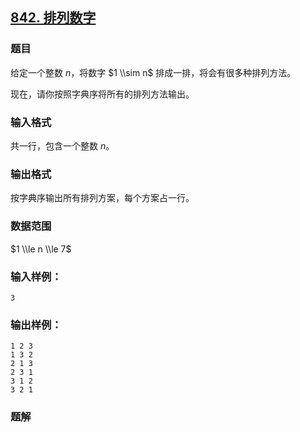 ## [842\. 排列数字](https://www.acwing.com/problem/content/844/)

### 题目

给定一个整数 $n$，将数字 $1 \\sim n$ 排成一排，将会有很多种排列方法。

现在，请你按照字典序将所有的排列方法输出。

### 输入格式

共一行，包含一个整数 $n$。

### 输出格式

按字典序输出所有排列方案，每个方案占一行。

### 数据范围

$1 \\le n \\le 7$

### 输入样例：

```
3
```

### 输出样例：

```
1 2 3
1 3 2
2 1 3
2 3 1
3 1 2
3 2 1
```

### 题解

